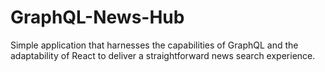 # GraphQL-News-Hub
Simple application that harnesses the capabilities of GraphQL and the adaptability of React to deliver a straightforward news search experience.
